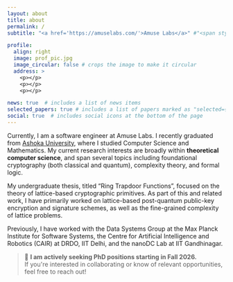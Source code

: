 ```yaml
---
layout: about
title: about
permalink: /
subtitle: "<a href='https://amuselabs.com/'>Amuse Labs</a>" #"<span style='color: red;'>I am actively seeking PhD positions (Fall 2025)!</span>"

profile:
  align: right
  image: prof_pic.jpg
  image_circular: false # crops the image to make it circular
  address: >
    <p></p>
    <p></p>
    <p></p>

news: true  # includes a list of news items
selected_papers: true # includes a list of papers marked as "selected={true}"
social: true  # includes social icons at the bottom of the page
---
```


Currently, I am a software engineer at Amuse Labs. I recently graduated from [Ashoka University](https://www.ashoka.edu.in/), where I studied Computer Science and Mathematics. My current research interests are broadly within <b>theoretical computer science</b>, and span several topics including foundational cryptography (both classical and quantum), complexity theory, and formal logic. 

My undergraduate thesis, titled “Ring Trapdoor Functions”, focused on the theory of lattice-based cryptographic primitives. As part of this and related work, I have primarily worked on lattice-based post-quantum public-key encryption and signature schemes, as well as the fine-grained complexity of lattice problems.

Previously, I have worked with the Data Systems Group at the Max Planck Institute for Software Systems, the Centre for Artificial Intelligence and Robotics (CAIR) at DRDO, IIT Delhi, and the nanoDC Lab at IIT Gandhinagar.

> 📢 **I am actively seeking PhD positions starting in Fall 2026.**  
>  If you're interested in collaborating or know of relevant opportunities, feel free to reach out!